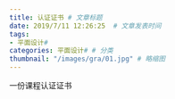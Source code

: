 ```yaml
---
title: 认证证书 # 文章标题  
date: 2019/7/11 12:26:25  # 文章发表时间
tags:
- 平面设计#
categories: 平面设计# # 分类
thumbnail: "/images/gra/01.jpg" # 略缩图
---
```

一份课程认证证书
